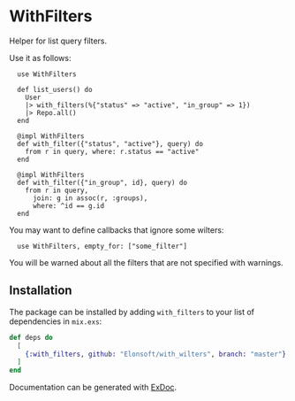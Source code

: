 # WithFilters

Helper for list query filters.

Use it as follows:

```
  use WithFilters

  def list_users() do
    User
    |> with_filters(%{"status" => "active", "in_group" => 1})
    |> Repo.all()
  end

  @impl WithFilters
  def with_filter({"status", "active"}, query) do
    from r in query, where: r.status == "active"
  end

  @impl WithFilters
  def with_filter({"in_group", id}, query) do
    from r in query,
      join: g in assoc(r, :groups),
      where: ^id == g.id
  end
```

You may want to define callbacks that ignore some wilters:

```
  use WithFilters, empty_for: ["some_filter"]
```

You will be warned about all the filters that are not specified with
warnings.

## Installation

The package can be installed by adding `with_filters` to your list of
dependencies in `mix.exs`:

```elixir
def deps do
  [
    {:with_filters, github: "Elonsoft/with_wilters", branch: "master"}
  ]
end
```

Documentation can be generated with [ExDoc](https://github.com/elixir-lang/ex_doc).
